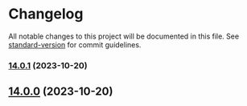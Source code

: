 # Changelog

All notable changes to this project will be documented in this file. See [standard-version](https://github.com/conventional-changelog/standard-version) for commit guidelines.

### [14.0.1](https://github.com/alex-lit/lint-kit/compare/v1.0.1...v14.0.1) (2023-10-20)

## [14.0.0](https://github.com/alex-lit/lint-kit/compare/v5.0.0...v14.0.0) (2023-10-20)
